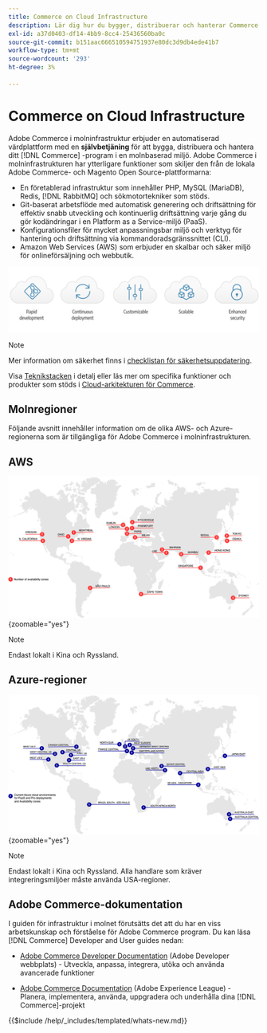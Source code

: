 ```yaml
---
title: Commerce on Cloud Infrastructure
description: Lär dig hur du bygger, distribuerar och hanterar Commerce i molninfrastrukturen.
exl-id: a37d0403-df14-4bb9-8cc4-25436560ba0c
source-git-commit: b151aac666510594751937e80dc3d9db4ede41b7
workflow-type: tm+mt
source-wordcount: '293'
ht-degree: 3%

---
```



# Commerce on Cloud Infrastructure

Adobe Commerce i molninfrastruktur erbjuder en automatiserad värdplattform med en **självbetjäning** för att bygga, distribuera och hantera ditt [!DNL Commerce] -program i en molnbaserad miljö. Adobe Commerce i molninfrastrukturen har ytterligare funktioner som skiljer den från de lokala Adobe Commerce- och Magento Open Source-plattformarna:

- En företablerad infrastruktur som innehåller PHP, MySQL (MariaDB), Redis, [!DNL RabbitMQ] och sökmotortekniker som stöds.
- Git-baserat arbetsflöde med automatisk generering och driftsättning för effektiv snabb utveckling och kontinuerlig driftsättning varje gång du gör kodändringar i en Platform as a Service-miljö (PaaS).
- Konfigurationsfiler för mycket anpassningsbar miljö och verktyg för hantering och driftsättning via kommandoradsgränssnittet (CLI).
- Amazon Web Services (AWS) som erbjuder en skalbar och säker miljö för onlineförsäljning och webbutik.

![Molnfördelar](../assets/CloudBenefits.svg)

>[!NOTE]
>
>Mer information om säkerhet finns i [checklistan för säkerhetsuppdatering](https://experienceleague.adobe.com/en/docs/commerce-on-cloud/user-guide/launch/checklist#security-configuration).

Visa [Teknikstacken](architecture/tech-stack.md) i detalj eller läs mer om specifika funktioner och produkter som stöds i [Cloud-arkitekturen för Commerce](architecture/cloud-architecture.md).

<div id="recs-overview-body-1"></div>
<div id="recs-overview-body-2"></div>
<div id="recs-overview-body-3"></div>
<div id="recs-overview-body-4"></div>
<div id="recs-overview-body-5"></div>
<div id="recs-overview-body-6"></div>

## Molnregioner

Följande avsnitt innehåller information om de olika AWS- och Azure-regionerna som är tillgängliga för Adobe Commerce i molninfrastrukturen.

## AWS

![Diagram som visar AWS-regioner](../assets/aws-regions.svg){zoomable="yes"}

>[!NOTE]
>
> Endast lokalt i Kina och Ryssland.

## Azure-regioner

![Diagram som visar Azure-regioner](../assets/azure-regions.svg){zoomable="yes"}

>[!NOTE]
>
> Endast lokalt i Kina och Ryssland. Alla handlare som kräver integreringsmiljöer måste använda USA-regioner.

## Adobe Commerce-dokumentation

I guiden för infrastruktur i molnet förutsätts det att du har en viss arbetskunskap och förståelse för Adobe Commerce program. Du kan läsa [!DNL Commerce] Developer and User guides nedan:

- [Adobe Commerce Developer Documentation](https://developer.adobe.com/commerce/docs/) (Adobe Developer webbplats) - Utveckla, anpassa, integrera, utöka och använda avancerade funktioner

- [Adobe Commerce Documentation](https://experienceleague.adobe.com/docs/commerce.html) (Adobe Experience League) - Planera, implementera, använda, uppgradera och underhålla dina [!DNL Commerce]-projekt

{{$include /help/_includes/templated/whats-new.md}}

<!-- Last updated from includes: 2025-09-03 16:00:46 -->
